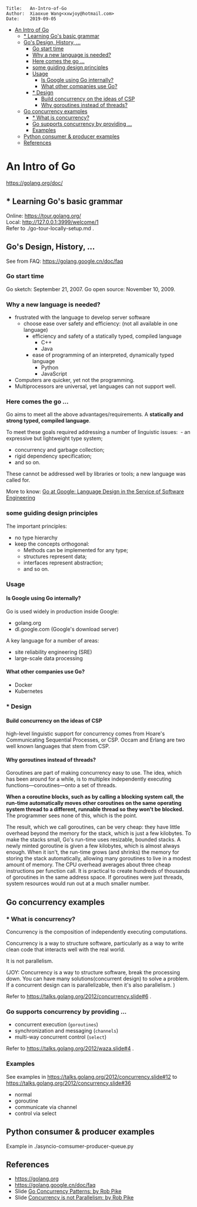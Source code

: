 ```
Title:   An-Intro-of-Go
Author:  Xiaoxue Wang<xxwjoy@hotmail.com>
Date:    2019-09-05
```

<!-- @import "[TOC]" {cmd="toc" depthFrom=1 depthTo=6 orderedList=false} -->
<!-- code_chunk_output -->

- [ An Intro of Go](#an-intro-of-go)
  - [ * Learning Go's basic grammar](#learning-gos-basic-grammar)
  - [ Go's Design, History, ...](#gos-design-history)
    - [ Go start time](#go-start-time)
    - [ Why a new language is needed?](#why-a-new-language-is-needed)
    - [ Here comes the go ...](#here-comes-the-go)
    - [ some guiding design principles](#some-guiding-design-principles)
    - [ Usage](#usage)
      - [ Is Google using Go internally?](#is-google-using-go-internally)
      - [ What other companies use Go?](#what-other-companies-use-go)
    - [ * Design](#design)
      - [ Build concurrency on the ideas of CSP](#build-concurrency-on-the-ideas-of-csp)
      - [ Why goroutines instead of threads?](#why-goroutines-instead-of-threads)
  - [ Go concurrency examples](#go-concurrency-examples)
    - [ * What is concurrency?](#what-is-concurrency)
    - [ Go supports concurrency by providing ...](#go-supports-concurrency-by-providing)
    - [ Examples](#examples)
  - [ Python consumer & producer examples](#python-consumer-producer-examples)
  - [ References](#references)

<!-- /code_chunk_output -->


# An Intro of Go

https://golang.org/doc/


## * Learning Go's basic grammar

Online: https://tour.golang.org/   
Local: http://127.0.0.1:3999/welcome/1    
Refer to ./go-tour-locally-setup.md .    


## Go's Design, History, ...

See from FAQ: https://golang.google.cn/doc/faq

### Go start time

Go sketch: September 21, 2007.
Go open source: November 10, 2009.

### Why a new language is needed?

- frustrated with the language to develop server software
  - choose ease over safety and efficiency: (not all available in one language)
     - efficiency and safety of a statically typed, compiled language
        - C++
        - Java
     - ease of programming of an interpreted, dynamically typed language
        - Python
        - JavaScript
- Computers are quicker, yet not the programming.
- Multiprocessors are universal, yet languages can not support well.

### Here comes the go ...
Go aims to meet all the above advantages/requirements.
A **statically and strong typed, compiled language**.

To meet these goals required addressing a number of linguistic issues:
 - an expressive but lightweight type system;
 - concurrency and garbage collection;
 - rigid dependency specification;
 - and so on.

These cannot be addressed well by libraries or tools; a new language was called for.


More to know: [Go at Google: Language Design in the Service of Software Engineering](https://talks.golang.org/2012/splash.article)


### some guiding design principles

The important principles:
 - no type hierarchy
 - keep the concepts orthogonal:
    - Methods can be implemented for any type;
    - structures represent data;
    - interfaces represent abstraction;
    - and so on.

### Usage

#### Is Google using Go internally?

Go is used widely in production inside Google:
 - golang.org
 - dl.google.com (Google's download server)

A key language for a number of areas:
  - site reliability engineering (SRE)
  - large-scale data processing

#### What other companies use Go?
 - Docker
 - Kubernetes


### * Design

#### Build concurrency on the ideas of CSP

high-level linguistic support for concurrency comes from Hoare's Communicating Sequential Processes, or CSP.
Occam and Erlang are two well known languages that stem from CSP.

#### Why goroutines instead of threads?
Goroutines are part of making concurrency easy to use. The idea, which has been around for a while, is to multiplex independently executing functions—coroutines—onto a set of threads.

**When a coroutine blocks, such as by calling a blocking system call, the run-time automatically moves other coroutines on the same operating system thread to a different, runnable thread so they won't be blocked.** The programmer sees none of this, which is the point.

The result, which we call goroutines, can be very cheap: they have little overhead beyond the memory for the stack, which is just a few kilobytes.
To make the stacks small, Go's run-time uses resizable, bounded stacks.
A newly minted goroutine is given a few kilobytes, which is almost always enough. When it isn't, the run-time grows (and shrinks) the memory for storing the stack automatically, allowing many goroutines to live in a modest amount of memory. The CPU overhead averages about three cheap instructions per function call. It is practical to create hundreds of thousands of goroutines in the same address space. If goroutines were just threads, system resources would run out at a much smaller number.


## Go concurrency examples

### * What is concurrency?
Concurrency is the composition of independently executing computations.

Concurrency is a way to structure software, particularly as a way to write clean code that interacts well with the real world.

It is not parallelism.

(JOY: Concurrency is a way to structure software, break the processing down.
      You can have many solutions(concurrent design) to solve a problem.
      If a concurrent design can is parallelizable, then it's also parallelism. )

Refer to https://talks.golang.org/2012/concurrency.slide#6 .      

### Go supports concurrency by providing ...
 - concurrent execution (`goroutines`)
 - synchronization and messaging (`channels`)
 - multi-way concurrent control (`select`)

Refer to https://talks.golang.org/2012/waza.slide#4 .

### Examples

See examples in
https://talks.golang.org/2012/concurrency.slide#12
to
https://talks.golang.org/2012/concurrency.slide#36

- normal
- goroutine
- communicate via channel
- control via select


## Python consumer & producer examples

Example in ./asyncio-comsumer-producer-queue.py


## References

 - https://golang.org
 - https://golang.google.cn/doc/faq
 - Slide [Go Concurrency Patterns: by Rob Pike](https://talks.golang.org/2012/concurrency.slide#1)
 - Slide [Concurrency is not Parallelism: by Rob Pike](https://talks.golang.org/2012/waza.slide#1)
